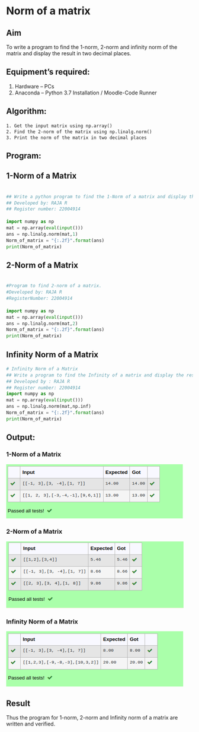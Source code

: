 # Norm of a matrix
## Aim
To write a program to find the 1-norm, 2-norm and infinity norm of the matrix and display the result in two decimal places.
## Equipment’s required:
1.	Hardware – PCs
2.	Anaconda – Python 3.7 Installation / Moodle-Code Runner
## Algorithm:
	1. Get the input matrix using np.array()  
    2. Find the 2-norm of the matrix using np.linalg.norm()
	3. Print the norm of the matrix in two decimal places
## Program:
## 1-Norm of a Matrix
```Python

## Write a python program to find the 1-Norm of a matrix and display the results in two decimal places.
## Developed by: RAJA R
## Register number: 22004914

import numpy as np
mat = np.array(eval(input()))
ans = np.linalg.norm(mat,1)
Norm_of_matrix = "{:.2f}".format(ans)
print(Norm_of_matrix)
```



## 2-Norm of a Matrix
```python

#Program to find 2-norm of a matrix.
#Developed by: RAJA R
#RegisterNumber: 22004914

import numpy as np
mat = np.array(eval(input()))
ans = np.linalg.norm(mat,2)
Norm_of_matrix = "{:.2f}".format(ans)
print(Norm_of_matrix)
```
## Infinity Norm of a Matrix
```python
# Infinity Norm of a Matrix
## Write a program to find the Infinity of a matrix and display the result in two decimal places.
## Developed by : RAJA R
## Register number: 22004914
import numpy as np
mat = np.array(eval(input()))
ans = np.linalg.norm(mat,np.inf)
Norm_of_matrix = "{:.2f}".format(ans)
print(Norm_of_matrix)
```
## Output:
### 1-Norm of a Matrix
!['output'](/i.png)
### 2-Norm of a Matrix
!['output'](/ii.png)
### Infinity Norm of a Matrix
!['output'](/iii.png)
## Result
Thus the program for 1-norm, 2-norm and Infinity norm of a matrix are written and verified.
